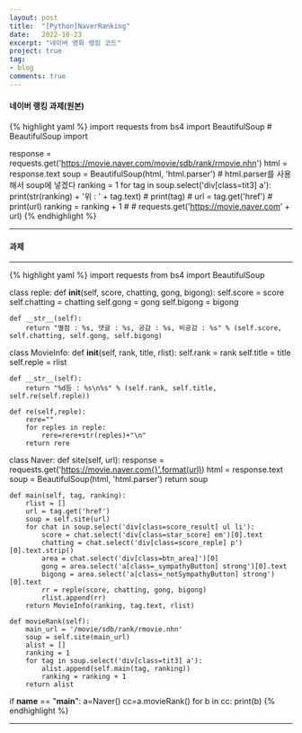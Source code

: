 ```yaml
---
layout: post
title:  "[Python]NaverRanking"
date:   2022-10-23
excerpt: "네이버 영화 랭킹 코드"
project: true
tag:
- blog
comments: true
---
```


#### 네이버 랭킹 과제(원본)

{% highlight yaml %}
import requests
from bs4 import BeautifulSoup  # BeautifulSoup import

response = requests.get('https://movie.naver.com/movie/sdb/rank/rmovie.nhn')
html = response.text
soup = BeautifulSoup(html, 'html.parser')  # html.parser를 사용해서 soup에 넣겠다
ranking = 1
for tag in soup.select('div[class=tit3] a'):
    print(str(ranking) + '위 : ' + tag.text)
    # print(tag)
    # url = tag.get('href')
    # print(url)
    ranking = ranking + 1
    #
    # requests.get('https://movie.naver.com' + url)
{% endhighlight %}

---

#### 과제

---

{% highlight yaml %}
import requests
from bs4 import BeautifulSoup

class reple:
    def __init__(self, score, chatting, gong, bigong):
        self.score = score
        self.chatting = chatting
        self.gong = gong
        self.bigong = bigong

    def __str__(self):
        return "별점 : %s, 댓글 : %s, 공감 : %s, 비공감 : %s" % (self.score, self.chatting, self.gong, self.bigong)

class MovieInfo:
    def __init__(self, rank, title, rlist):
        self.rank = rank
        self.title = title
        self.reple = rlist

    def __str__(self):
        return "%d등 : %s\n%s" % (self.rank, self.title, self.re(self.reple))

    def re(self,reple):
        rere=""
        for reples in reple:
            rere=rere+str(reples)+"\n"
        return rere

class Naver:
    def site(self, url):
        response = requests.get('https://movie.naver.com{}'.format(url))
        html = response.text
        soup = BeautifulSoup(html, 'html.parser')
        return soup

    def main(self, tag, ranking):
        rlist = []
        url = tag.get('href')
        soup = self.site(url)
        for chat in soup.select('div[class=score_result] ul li'):
            score = chat.select('div[class=star_score] em')[0].text
            chatting = chat.select('div[class=score_reple] p')[0].text.strip()
            area = chat.select('div[class=btn_area]')[0]
            gong = area.select('a[class=_sympathyButton] strong')[0].text
            bigong = area.select('a[class=_notSympathyButton] strong')[0].text
            rr = reple(score, chatting, gong, bigong)
            rlist.append(rr)
        return MovieInfo(ranking, tag.text, rlist)

    def movieRank(self):
        main_url = '/movie/sdb/rank/rmovie.nhn'
        soup = self.site(main_url)
        alist = []
        ranking = 1
        for tag in soup.select('div[class=tit3] a'):
            alist.append(self.main(tag, ranking))
            ranking = ranking + 1
        return alist

if __name__ == "__main__":
    a=Naver()
    cc=a.movieRank()
    for b in cc:
        print(b)
{% endhighlight %}

---
